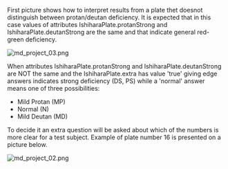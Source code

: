 First picture shows how to interpret results from a plate thet doesnot distinguish between protan/deutan deficiency. It is expected that in this case values of attributes IshiharaPlate.protanStrong and IshiharaPlate.deutanStrong are the same and that indicate general red-green deficiency.

![md_project_03.png](https://bitbucket.org/repo/x8G5dpK/images/166905674-md_project_03.png)

When attributes IshiharaPlate.protanStrong and IshiharaPlate.deutanStrong are NOT the same and the IshiharaPlate.extra has value 'true' giving edge answers indicates strong deficiency (DS, PS) while a 'normal' answer means one of three possibilities:

* Mild Protan (MP)
* Normal (N)
* Mild Deutan (MD)

To decide it an extra question will be asked about which of the numbers is more clear for a test subject. Example of plate number 16 is presented on a picture below.

![md_project_02.png](https://bitbucket.org/repo/x8G5dpK/images/2740251268-md_project_02.png)
